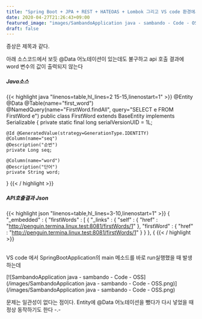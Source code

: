 ```yaml
---
title: "Spring Boot + JPA + REST + HATEOAS + Lombok 그리고 VS code 환경에서 getter()를 찾지 못하는 문제"
date: 2020-04-27T21:26:43+09:00
featured_image: "images/SambandoApplication java - sambando - Code - OSS.png"
draft: false
---
```


증상은 제목과 같다.

아래 소스코드에서 보듯 @Data 어노테이션이 있는데도 불구하고 api 호출 결과에 word 변수의 값이 출력되지 않는다

##### Java소스

{{< highlight java "linenos=table,hl_lines=2 15-15,linenostart=1" >}}
@Entity
@Data
@Table(name="first_word")
@NamedQuery(name="FirstWord.findAll", query="SELECT e FROM FirstWord e")
public class FirstWord extends BaseEntity implements Serializable {
	private static final long serialVersionUID = 1L;

	@Id @GeneratedValue(strategy=GenerationType.IDENTITY)
	@Column(name="seq")
	@Description("순번")
	private Long seq;

	@Column(name="word")
	@Description("단어")
	private String word;
}
{{< / highlight >}}
<br/>
##### API호출결과 Json

{{< highlight json "linenos=table,hl_lines=3-10,linenostart=1" >}}
{
  "_embedded" : {
    "firstWords" : [ {
      "_links" : {
        "self" : {
          "href" : "http://penguin.termina.linux.test:8081/firstWords/1"
        },
        "firstWord" : {
          "href" : "http://penguin.termina.linux.test:8081/firstWords/1"
        }
      }
    }, {
{{< / highlight >}}

</br>
VS code 에서 SpringBootApplication의 main 메소드를 바로 run실행했을 때 발생하는데 

[![SambandoApplication java - sambando - Code - OSS](/images/SambandoApplication java - sambando - Code - OSS.png)](/images/SambandoApplication java - sambando - Code - OSS.png)

문제는 일관성이 없다는 점이다. Entity에 @Data 어노테이션을 뺐다가 다시 넣었을 때 정상 동작하기도 한다 -.-
